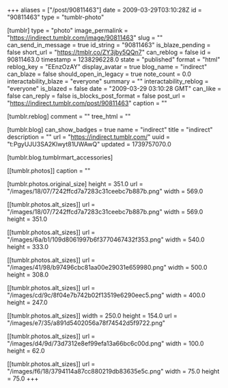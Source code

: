 +++
aliases = ["/post/90811463"]
date = 2009-03-29T03:10:28Z
id = "90811463"
type = "tumblr-photo"

[tumblr]
type = "photo"
image_permalink = "https://indirect.tumblr.com/image/90811463"
slug = ""
can_send_in_message = true
id_string = "90811463"
is_blaze_pending = false
short_url = "https://tmblr.co/ZY3jby5QQn7"
can_reblog = false
id = 90811463.0
timestamp = 1238296228.0
state = "published"
format = "html"
reblog_key = "EEnzOzAY"
display_avatar = true
blog_name = "indirect"
can_blaze = false
should_open_in_legacy = true
note_count = 0.0
interactability_blaze = "everyone"
summary = ""
interactability_reblog = "everyone"
is_blazed = false
date = "2009-03-29 03:10:28 GMT"
can_like = false
can_reply = false
is_blocks_post_format = false
post_url = "https://indirect.tumblr.com/post/90811463"
caption = ""

[tumblr.reblog]
comment = ""
tree_html = ""

[tumblr.blog]
can_show_badges = true
name = "indirect"
title = "indirect"
description = ""
url = "https://indirect.tumblr.com/"
uuid = "t:PgyUJU3SA2Klwyt81UWAwQ"
updated = 1739757070.0

[tumblr.blog.tumblrmart_accessories]

[[tumblr.photos]]
caption = ""

[tumblr.photos.original_size]
height = 351.0
url = "/images/18/07/7242ffcd7a7283c31ceebc7b887b.png"
width = 569.0

[[tumblr.photos.alt_sizes]]
url = "/images/18/07/7242ffcd7a7283c31ceebc7b887b.png"
width = 569.0
height = 351.0

[[tumblr.photos.alt_sizes]]
url = "/images/6a/b1/109d8061997b6f3770467432f353.png"
width = 540.0
height = 333.0

[[tumblr.photos.alt_sizes]]
url = "/images/41/98/b97496cbc81aa00e29031e659980.png"
width = 500.0
height = 308.0

[[tumblr.photos.alt_sizes]]
url = "/images/cd/9c/8f04e7b742b02f13519e6290eec5.png"
width = 400.0
height = 247.0

[[tumblr.photos.alt_sizes]]
width = 250.0
height = 154.0
url = "/images/e7/35/a891d5402056a78f74542d5f9722.png"

[[tumblr.photos.alt_sizes]]
url = "/images/d4/9d/73d7312e8ef99efa13a66bc6c00d.png"
width = 100.0
height = 62.0

[[tumblr.photos.alt_sizes]]
url = "/images/f6/18/3794114a87cc880219db83635e5c.png"
width = 75.0
height = 75.0
+++
